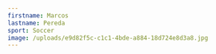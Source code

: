 ```yaml
---
firstname: Marcos
lastname: Pereda
sport: Soccer
image: /uploads/e9d82f5c-c1c1-4bde-a884-18d724e8d3a8.jpg
---
```

